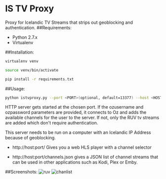 # IS TV Proxy
Proxy for Icelandic TV Streams that strips out geoblocking and authentication.
##Requirements:
* Python 2.7.x
* Virtualenv

##Installation:
```bash
virtualenv venv

source venv/bin/activate

pip install -r requirements.txt
```
##Usage:
```bash
python istvproxy.py --port <PORT>(optional, default=13377) --host <HOST>(optional) --ozusername <USERNAME>(optional) --ozpassword <PASSWORD>(optional) --siminndeviceid <DEVICE_ID>(optional)
```

HTTP server gets started at the chosen port. If the ozusername and ozpassword parameters are provided, it connects to Oz and adds the available channels for the user to the server. If not, only the RUV tv streams are added which don't require authentication.

This server needs to be run on a computer with an Icelandic IP Address because of geoblocking.

* http://host:port/ Gives you a web HLS player with a channel selector

* http://host:port/channels.json gives a JSON list of channel streams that can be used in other applications such as Kodi, Plex or Emby.

##Screenshots:
![ruv](https://cloud.githubusercontent.com/assets/2439255/20775985/bb414582-b755-11e6-96cb-8fdc8218b2a4.PNG)
![chanlist](https://cloud.githubusercontent.com/assets/2439255/20776010/dfc11432-b755-11e6-8967-03bbfeba6ef9.PNG)
